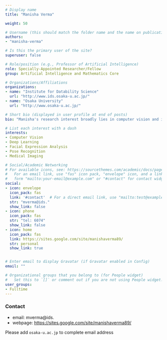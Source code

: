 ```yaml
---
# Display name
title: "Manisha Verma"

weight: 50

# Username (this should match the folder name and the name on publications)
authors:
- "manisha-verma"

# Is this the primary user of the site?
superuser: false

# Role/position (e.g., Professor of Artificial Intelligence)
role: Specially-Appointed Researcher/Fellow
group: Artificial Intelligence and Mathematics Core

# Organizations/Affiliations
organizations:
- name: "Institute for Datability Science"
  url: "http://www.ids.osaka-u.ac.jp/"
- name: "Osaka University"
  url: "http://www.osaka-u.ac.jp/"

# Short bio (displayed in user profile at end of posts)
bio: "Manisha's research interest broadly lies in computer vision and image processing. Currently, she is working on micro facial expression recognition using multi-model deep learning frameworks."

# List each interest with a dash
interests:
- Computer Vision
- Deep Learning
- Facial Expression Analysis
- Pose Recognition
- Medical Imaging

# Social/Academic Networking
# For available icons, see: https://sourcethemes.com/academic/docs/page-builder/#icons
#   For an email link, use "fas" icon pack, "envelope" icon, and a link in the
#   form "mailto:your-email@example.com" or "#contact" for contact widget.
social:
- icon: envelope
  icon_pack: fas
  link: '#contact'  # For a direct email link, use "mailto:test@example.org".
  str: "mverma@ids."
  show_link: false
- icon: phone
  icon_pack: fas
  str: "tel: 6074"
  show_link: false
- icon: home
  icon_pack: fas
  link: https://sites.google.com/site/manishaverma89/
  str: personal
  show_link: true


# Enter email to display Gravatar (if Gravatar enabled in Config)
email: ""

# Organizational groups that you belong to (for People widget)
#   Set this to `[]` or comment out if you are not using People widget.
user_groups:
- Fulltime
---
```


### Contact
- email: mverma@ids.
- webpage: https://sites.google.com/site/manishaverma89/


Please add `osaka-u.ac.jp` to complete email address
